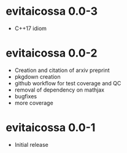 # evitaicossa 0.0-3

- C++17 idiom 

# evitaicossa 0.0-2

- Creation and citation of arxiv preprint
- pkgdown creation
- github workflow for test coverage and QC
- removal of dependency on mathjax
- bugfixes
- more coverage

# evitaicossa 0.0-1

- Initial release
